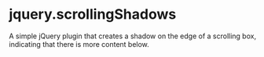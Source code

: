 jquery.scrollingShadows
=======================

A simple jQuery plugin that creates a shadow on the edge of a scrolling box, indicating that there is more content below.